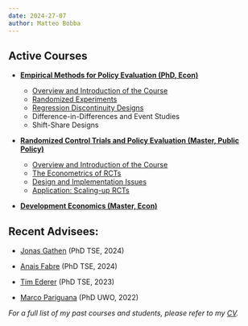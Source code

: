 ```yaml
---
date: 2024-27-07
author: Matteo Bobba
---
```



## Active Courses 

- **[Empirical Methods for Policy Evaluation (PhD, Econ)](/Syllabus_EMPE.pdf)**
    - [Overview and Introduction of the Course](/EMPE_Intro.pdf)
    - [Randomized Experiments](/EMPE_RCT.pdf)
    - [Regression Discontinuity Designs](/EMPE_RD.pdf)
    - Difference-in-Differences and Event Studies
    - Shift-Share Designs

- **[Randomized Control Trials and Policy Evaluation (Master, Public Policy)](/M2_S2_Randomized_Control_Trial_and_Policy_Evaluation_BOBBA.pdf)**
    - [Overview and Introduction of the Course](/RCT_part1.pdf)
    - [The Econometrics of RCTs](/RCT_part2.pdf)
    - [Design and Implementation Issues](/RCT_part3.pdf)
    - [Application: Scaling-up RCTs](/RCT_part4.pdf)

- **[Development Economics (Master, Econ)](/Syllabus_Introduction_to_Development.pdf)**



## Recent Advisees:

- [Jonas Gathen](https://www.jonasgathen.com/) (PhD TSE, 2024) 

- [Anais Fabre](https://www.anaisfabre.com/home) (PhD TSE, 2024) 

- [Tim Ederer](https://sites.google.com/view/tim-ederer) (PhD TSE, 2023) 

- [Marco Pariguana](https://www.marcopariguana.com/) (PhD UWO, 2022) 

*For a full list of my past courses and students, please refer to my [CV](/cv.pdf).*



